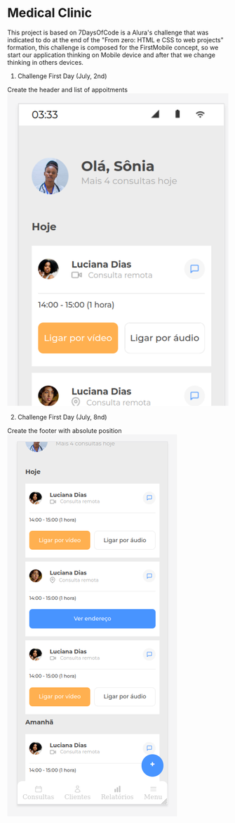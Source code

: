 # Medical Clinic

This project is based on 7DaysOfCode is a Alura's challenge that was indicated to do at the end of the  "From zero: HTML e CSS to web projects" formation, this challenge is composed for the FirstMobile concept, so we start our application thinking on Mobile device and after that we change thinking in others devices.

1. Challenge First Day (July, 2nd)

Create the header and list of appoitments
![alt text](./assets/readme/first_day.png)


2. Challenge First Day (July, 8nd)

Create the footer with absolute position
![alt text](./assets/readme/second_day.png)
